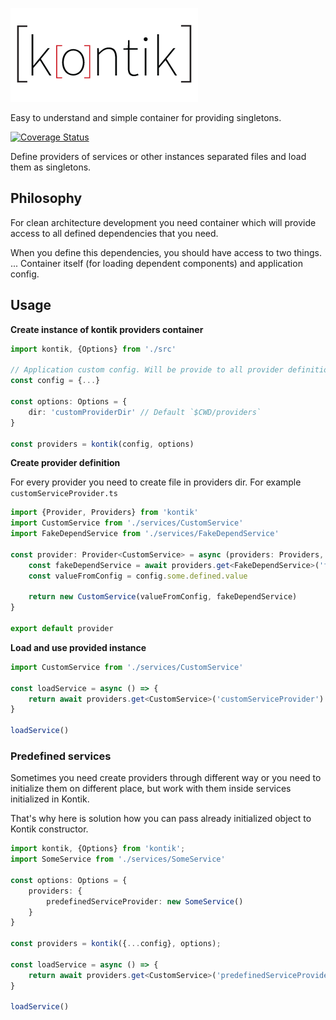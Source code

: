 ![kontik logo](./doc/images/logo.png)

Easy to understand and simple container for providing singletons.

[![Coverage Status](https://coveralls.io/repos/github/bouchal/node-kontik/badge.svg?branch=master)](https://coveralls.io/github/bouchal/node-kontik?branch=master)

Define providers of services or other instances separated files and load them as singletons.

## Philosophy

For clean architecture development you need container which will provide access to all defined dependencies that you need.

When you define this dependencies, you should have access to two things. ... Container itself (for loading
dependent components) and application config. 
 

## Usage

__Create instance of kontik providers container__

```typescript
import kontik, {Options} from './src'

// Application custom config. Will be provide to all provider definition
const config = {...}

const options: Options = {
    dir: 'customProviderDir' // Default `$CWD/providers`
}

const providers = kontik(config, options)
```

__Create provider definition__

For every provider you need to create file in providers dir. For example `customServiceProvider.ts`

```typescript
import {Provider, Providers} from 'kontik'
import CustomService from './services/CustomService'
import FakeDependService from './services/FakeDependService'

const provider: Provider<CustomService> = async (providers: Providers, config: any) => {
    const fakeDependService = await providers.get<FakeDependService>('fakeDependService')
    const valueFromConfig = config.some.defined.value
     
    return new CustomService(valueFromConfig, fakeDependService)
}

export default provider
```

__Load and use provided instance__

```typescript
import CustomService from './services/CustomService'

const loadService = async () => {
    return await providers.get<CustomService>('customServiceProvider')
}

loadService()
```

### Predefined services

Sometimes you need create providers through different way or you need to initialize them on different place, but work
with them inside services initialized in Kontik.

That's why here is solution how you can pass already initialized object to Kontik constructor.

```typescript
import kontik, {Options} from 'kontik';
import SomeService from './services/SomeService'

const options: Options = {
    providers: {
        predefinedServiceProvider: new SomeService()
    }
}

const providers = kontik({...config}, options);

const loadService = async () => {
    return await providers.get<CustomService>('predefinedServiceProvider')
}

loadService()
```